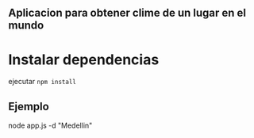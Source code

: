 ## Aplicacion para obtener clime de un lugar en el mundo



# Instalar dependencias
ejecutar ```npm install ``` 



## Ejemplo 
node app.js -d "Medellin"

